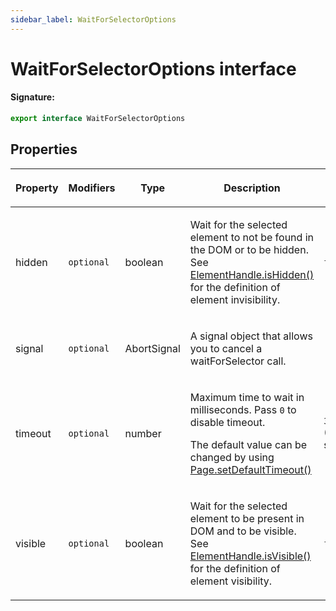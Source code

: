 ```yaml
---
sidebar_label: WaitForSelectorOptions
---
```


# WaitForSelectorOptions interface

#### Signature:

```typescript
export interface WaitForSelectorOptions
```

## Properties

<table><thead><tr><th>

Property

</th><th>

Modifiers

</th><th>

Type

</th><th>

Description

</th><th>

Default

</th></tr></thead>
<tbody><tr><td>

<span id="hidden">hidden</span>

</td><td>

`optional`

</td><td>

boolean

</td><td>

Wait for the selected element to not be found in the DOM or to be hidden. See [ElementHandle.isHidden()](./puppeteer.elementhandle.ishidden.md) for the definition of element invisibility.

</td><td>

`false`

</td></tr>
<tr><td>

<span id="signal">signal</span>

</td><td>

`optional`

</td><td>

AbortSignal

</td><td>

A signal object that allows you to cancel a waitForSelector call.

</td><td>

</td></tr>
<tr><td>

<span id="timeout">timeout</span>

</td><td>

`optional`

</td><td>

number

</td><td>

Maximum time to wait in milliseconds. Pass `0` to disable timeout.

The default value can be changed by using [Page.setDefaultTimeout()](./puppeteer.page.setdefaulttimeout.md)

</td><td>

`30_000` (30 seconds)

</td></tr>
<tr><td>

<span id="visible">visible</span>

</td><td>

`optional`

</td><td>

boolean

</td><td>

Wait for the selected element to be present in DOM and to be visible. See [ElementHandle.isVisible()](./puppeteer.elementhandle.isvisible.md) for the definition of element visibility.

</td><td>

`false`

</td></tr>
</tbody></table>
